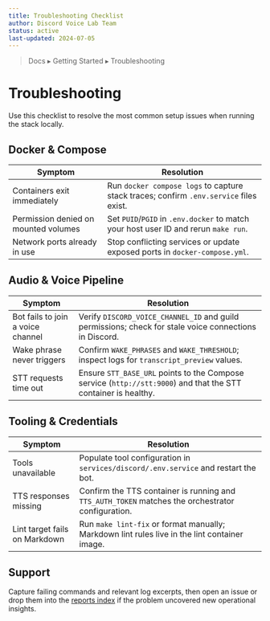 ```yaml
---
title: Troubleshooting Checklist
author: Discord Voice Lab Team
status: active
last-updated: 2024-07-05
---
```


<!-- markdownlint-disable-next-line MD041 -->
> Docs ▸ Getting Started ▸ Troubleshooting

# Troubleshooting

Use this checklist to resolve the most common setup issues when running the stack locally.

## Docker & Compose

| Symptom | Resolution |
| --- | --- |
| Containers exit immediately | Run `docker compose logs` to capture stack traces; confirm `.env.service` files exist. |
| Permission denied on mounted volumes | Set `PUID`/`PGID` in `.env.docker` to match your host user ID and rerun `make run`. |
| Network ports already in use | Stop conflicting services or update exposed ports in `docker-compose.yml`. |

## Audio & Voice Pipeline

| Symptom | Resolution |
| --- | --- |
| Bot fails to join a voice channel | Verify `DISCORD_VOICE_CHANNEL_ID` and guild permissions; check for stale voice connections in Discord. |
| Wake phrase never triggers | Confirm `WAKE_PHRASES` and `WAKE_THRESHOLD`; inspect logs for `transcript_preview` values. |
| STT requests time out | Ensure `STT_BASE_URL` points to the Compose service (`http://stt:9000`) and that the STT container is healthy. |

## Tooling & Credentials

| Symptom | Resolution |
| --- | --- |
| Tools unavailable | Populate tool configuration in `services/discord/.env.service` and restart the bot. |
| TTS responses missing | Confirm the TTS container is running and `TTS_AUTH_TOKEN` matches the orchestrator configuration. |
| Lint target fails on Markdown | Run `make lint-fix` or format manually; Markdown lint rules live in the lint container image. |

## Support

Capture failing commands and relevant log excerpts, then open an issue or drop them into the
[reports index](../reports/README.md) if the problem uncovered new operational insights.
